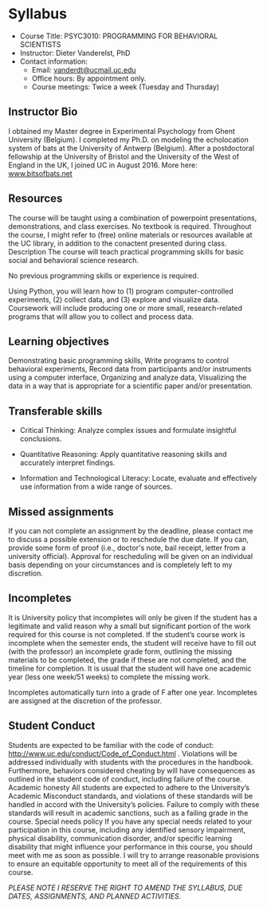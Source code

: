 # Syllabus  

+ Course Title:  PSYC3010: PROGRAMMING FOR BEHAVIORAL 
  SCIENTISTS 
+ Instructor: Dieter Vanderelst, PhD 
+ Contact information: 
  + Email: vanderdt@ucmail.uc.edu 
  + Office hours: By appointment only. 
  + Course meetings: Twice a week (Tuesday and Thursday)  

## Instructor Bio  

I obtained my Master degree in Experimental Psychology from Ghent University (Belgium). I completed my Ph.D. on modeling the echolocation system of bats at the University of Antwerp (Belgium). After a postdoctoral fellowship at the University of Bristol and the University of the West of England in the UK, I joined UC in August 2016.  More here: www.bitsofbats.net

## Resources   

The course will be taught using a combination of powerpoint presentations, demonstrations, and class exercises. No textbook is required. Throughout the course, I might refer to (free) online materials or resources available at the UC library, in addition to the conactent presented during class. Description The course will teach practical programming skills for basic social and behavioral science research.

No previous programming skills or experience is required. 

Using Python, you will learn how to (1) program computer-controlled experiments, (2) collect data, and (3) explore and visualize data. Coursework will include producing one or more small, research-related programs that will allow you to collect and process data. 

## Learning objectives

Demonstrating basic programming skills, Write programs to control behavioral experiments, Record data from participants and/or instruments using a computer interface, Organizing and analyze data, Visualizing the data in a way that is appropriate for a scientific paper and/or presentation.

## Transferable skills

+ Critical Thinking:  Analyze complex issues and formulate insightful conclusions.

+ Quantitative Reasoning: Apply quantitative reasoning skills and accurately interpret findings.

+ Information and Technological Literacy: Locate, evaluate and effectively use information from a wide range of sources.

## Missed assignments

If you can not complete an assignment by the deadline, please contact me to discuss a possible extension or to reschedule the due date. If you can, provide some form of proof (i.e., doctor's note, bail receipt, letter from a university official). Approval for rescheduling will be given on an individual basis depending on your circumstances and is completely left to my discretion.

## Incompletes

It is University policy that incompletes will only be given if the student has a legitimate and valid reason why a small but significant portion of the work required for this course is not completed. If the student’s course work is incomplete when the semester ends, the student will receive have to fill out (with the professor) an incomplete grade form, outlining the missing materials to be completed, the grade if these are not completed, and the timeline for completion. It is usual that the student will have one academic year (less one week/51 weeks) to complete the missing work.

Incompletes  automatically turn into a grade of F after one year. Incompletes are assigned at the discretion of the professor. 

## Student Conduct

Students are expected to be familiar with the code of conduct: http://www.uc.edu/conduct/Code_of_Conduct.html . Violations will be addressed individually with students with the procedures in the handbook. Furthermore, behaviors considered cheating by will have consequences as outlined in the student code of conduct, including failure of the course. Academic honesty All students are expected to adhere to the University’s Academic Misconduct standards, and violations of these standards will be handled in accord with the University’s policies. Failure to comply with these standards will result in academic sanctions, such as a failing grade in the course. Special needs policy If you have any special needs related to your participation in this course, including any identified sensory impairment, physical disability, communication disorder, and/or specific learning disability that might influence your performance in this course, you should meet with me as soon as possible. I will try to arrange reasonable provisions to ensure an equitable opportunity to meet all of the requirements of this course.

*PLEASE NOTE I RESERVE THE RIGHT TO AMEND THE SYLLABUS, DUE DATES, ASSIGNMENTS, AND PLANNED ACTIVITIES.*